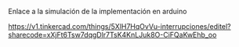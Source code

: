Enlace a la simulación de la implementación en arduino

https://v1.tinkercad.com/things/5XlH7HqOvVu-interrupciones/editel?sharecode=xXjFt6Tsw7dqgDlr7TsK4KnLJuk8O-CiFQaKwEhb_oo
